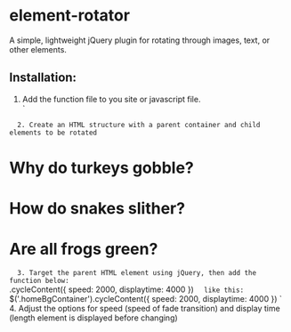 # element-rotator
A simple, lightweight jQuery plugin for rotating through images, text, or other elements.

## Installation:

1. Add the function file to you site or javascript file.  
`  
	<script src="rotateElements.js"></script>
`  
2. Create an HTML structure with a parent container and child elements to be rotated
`  
	<div class="homeBgContainer">
		<!--Can include any elements you want to rotate-->
		<h1>Why do turkeys gobble?</h1>
		<h1>How do snakes slither?</h1>
		<h1>Are all frogs green?</h1>
	</div>
`  
3. Target the parent HTML element using jQuery, then add the function below:  
`  
.cycleContent({
	speed: 2000,
	displaytime: 4000
})
`  
like this:  
`	
$('.homeBgContainer').cycleContent({
	speed: 2000,
	displaytime: 4000
})
`  
4. Adjust the options for speed (speed of fade transition) and display time (length element is displayed before changing)